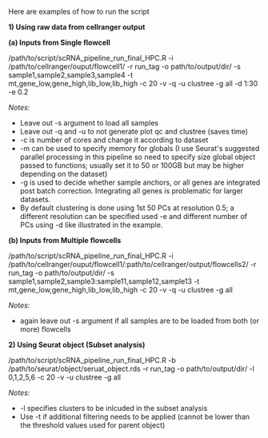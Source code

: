 Here are examples of how to run the script

**1) Using raw data from cellranger output**

  **(a) Inputs from Single flowcell**

/path/to/script/scRNA_pipeline_run_final_HPC.R -i /path/to/cellranger/ouput/flowcell1/ -r run_tag -o path/to/output/dir/ -s sample1,sample2,sample3,sample4 -t mt,gene_low,gene_high,lib_low,lib_high -c 20 -v -q -u clustree -g all -d 1:30 -e 0.2

*Notes:*
* Leave out -s argument to load all samples
* Leave out -q and -u to not generate plot qc and clustree (saves time)
* -c is number of cores and change it according to dataset
* -m can be used to specify memory for globals (I use Seurat's suggested parallel processing in this pipeline so need to specify size global object passed to functions; usually set it to 50 or 100GB but may be higher depending on the dataset)
* -g is used to decide whether sample anchors, or all genes are integrated post batch correction. Integrating all genes is problematic for larger datasets.
* By default clustering is done using 1st 50 PCs at resolution 0.5; a different resolution can be specified used -e and different number of PCs using -d like illustrated in the example.

 **(b) Inputs from Multiple flowcells**

/path/to/script/scRNA_pipeline_run_final_HPC.R -i /path/to/cellranger/ouput/flowcell1/:path/to/cellranger/output/flowcells2/ -r run_tag -o path/to/output/dir/ -s sample1,sample2,sample3:sample11,sample12,sample13 -t mt,gene_low,gene_high,lib_low,lib_high -c 20 -v -q -u clustree -g all

*Notes:*
* again leave out -s argument if all samples are to be loaded from both (or more) flowcells

**2) Using Seurat object (Subset analysis)**

/path/to/script/scRNA_pipeline_run_final_HPC.R -b /path/to/seurat/object/seruat_object.rds -r run_tag -o path/to/output/dir/ -l 0,1,2,5,6 -c 20 -v -u clustree -g all

*Notes:*
* -l specifies clusters to be inlcuded in the subset analysis
* Use -t if additional filtering needs to be applied (cannot be lower than the threshold values used for parent object)
